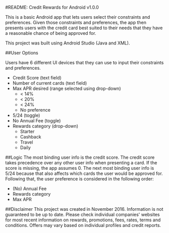 #README: Credit Rewards for Android v1.0.0

This is a basic Android app that lets users select their constraints and preferences. Given those constraints and preferences, the app then presents users with the credit card best suited to their needs that they have a reasonable chance of being approved for.

This project was built using Android Studio (Java and XML).

##User Options

Users have 6 different UI devices that they can use to input their constraints and preferences.

+ Credit Score (text field)
+ Number of current cards (text field)
+ Max APR desired (range selected using drop-down)
  * < 14%
  * < 20%
  * < 24%
  * No preference
+ 5/24 (toggle)
+ No Annual Fee (toggle)
+ Rewards category (drop-down)
	* Starter
	* Cashback
	* Travel
	* Daily
	
##Logic
The most binding user info is the credit score. The credit score takes precedence over any other user info when presenting a card. If the score is missing, the app assumes 0.
The next most binding user info is 5/24 because that also affects which cards the user would be approved for.
Following that, the user preference is considered in the following order:
+ (No) Annual Fee
+ Rewards category
+ Max APR

##Disclaimer
This project was created in November 2016. Information is not guaranteed to be up to date. Please check individual companies' websites for most recent information on rewards, promotions, fees, rates, terms and conditions. Offers may vary based on individual profiles and credit reports.
